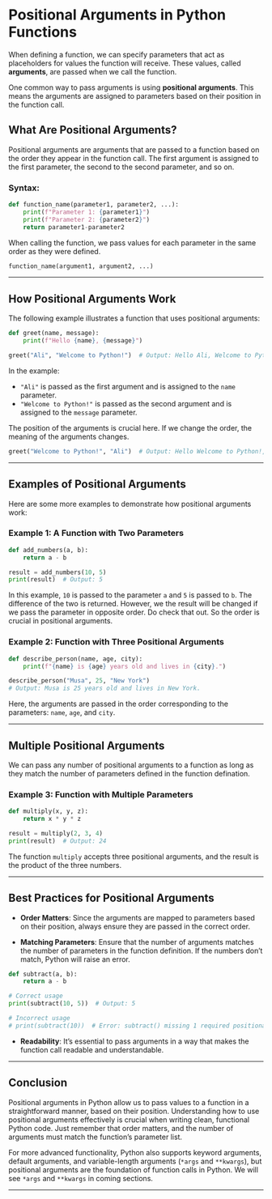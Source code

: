 # Positional Arguments in Python Functions
When defining a function, we can specify parameters that act as placeholders for values the function will receive. These values, called **arguments**, are passed when we call the function.

One common way to pass arguments is using **positional arguments**. This means the arguments are assigned to parameters based on their position in the function call.


## What Are Positional Arguments?

Positional arguments are arguments that are passed to a function based on the order they appear in the function call. The first argument is assigned to the first parameter, the second to the second parameter, and so on.

### Syntax:
```python
def function_name(parameter1, parameter2, ...):
    print(f"Parameter 1: {parameter1}")
    print(f"Parameter 2: {parameter2}")
    return parameter1-parameter2
```

When calling the function, we pass values for each parameter in the same order as they were defined.

```python
function_name(argument1, argument2, ...)
```

---

## How Positional Arguments Work

The following example illustrates a function that uses positional arguments:

```python
def greet(name, message):
    print(f"Hello {name}, {message}")

greet("Ali", "Welcome to Python!")  # Output: Hello Ali, Welcome to Python!
```

In the example:
- `"Ali"` is passed as the first argument and is assigned to the `name` parameter.
- `"Welcome to Python!"` is passed as the second argument and is assigned to the `message` parameter.

The position of the arguments is crucial here. If we change the order, the meaning of the arguments changes.

```python
greet("Welcome to Python!", "Ali")  # Output: Hello Welcome to Python!, Alice
```

---

## Examples of Positional Arguments

Here are some more examples to demonstrate how positional arguments work:

### Example 1: A Function with Two Parameters

```python
def add_numbers(a, b):
    return a - b

result = add_numbers(10, 5)
print(result)  # Output: 5
```

In this example, `10` is passed to the parameter `a` and `5` is passed to `b`. The difference of the two is returned.
However, we the result will be changed if we pass the parameter in opposite order. Do check that out. So the order is crucial in positional arguments.

### Example 2: Function with Three Positional Arguments

```python
def describe_person(name, age, city):
    print(f"{name} is {age} years old and lives in {city}.")

describe_person("Musa", 25, "New York")
# Output: Musa is 25 years old and lives in New York.
```

Here, the arguments are passed in the order corresponding to the parameters: `name`, `age`, and `city`.

---

## Multiple Positional Arguments

We can pass any number of positional arguments to a function as long as they match the number of parameters defined in the function defination.

### Example 3: Function with Multiple Parameters

```python
def multiply(x, y, z):
    return x * y * z

result = multiply(2, 3, 4)
print(result)  # Output: 24
```

The function `multiply` accepts three positional arguments, and the result is the product of the three numbers.

---

## Best Practices for Positional Arguments

- **Order Matters**: Since the arguments are mapped to parameters based on their position, always ensure they are passed in the correct order.
  
- **Matching Parameters**: Ensure that the number of arguments matches the number of parameters in the function definition. If the numbers don’t match, Python will raise an error.

```python
def subtract(a, b):
    return a - b

# Correct usage
print(subtract(10, 5))  # Output: 5

# Incorrect usage
# print(subtract(10))  # Error: subtract() missing 1 required positional argument: 'b'
```

- **Readability**: It’s essential to pass arguments in a way that makes the function call readable and understandable.

---

## Conclusion

Positional arguments in Python allow us to pass values to a function in a straightforward manner, based on their position. Understanding how to use positional arguments effectively is crucial when writing clean, functional Python code. Just remember that order matters, and the number of arguments must match the function’s parameter list.

For more advanced functionality, Python also supports keyword arguments, default arguments, and variable-length arguments (`*args` and `**kwargs`), but positional arguments are the foundation of function calls in Python. We will see `*args` and `**kwargs` in coming sections.

---

